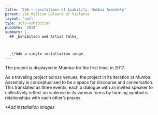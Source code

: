 ```yaml
---
title: '256 ~ Limitations of Liability, Mumbai Assembly'
parent: 256 Million Colours of Violence
layout: 'null'
type: solo-exhibition
pubdate: '2019'
summary: |-
  ## _Exhibition and Artist Talks_



  _\*Add a single installation image_
---
```

The project is displayed in Mumbai for the first time, in 2017.

As a traveling project across venues, the project in its iteration at Mumbai Assembly is conceptualised to be a space for discourse and conversation. This translated as three events, each a dialogue with an invited speaker to collectively reflect on violence in its various forms by forming symboitic relationships with each other’s praxes.

_\*Add installation images_
